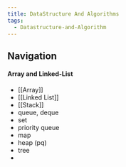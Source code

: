 ```yaml
---
title: DataStructure And Algorithms
tags:
  - Datastructure-and-Algorithm
---
```

## Navigation
#### Array and Linked-List
- [[Array]]
- [[Linked List]]
- [[Stack]]
- queue, deque
- set
- priority queue
- map
- heap (pq)
- tree
-